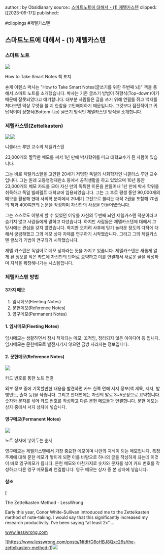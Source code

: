 author:: by Obsidianary
source:: [스마트노트에 대해서 - (1) 제텔카스텐](https://olait.tistory.com/40)
clipped:: [[2023-09-17]]
published:: 

#clippings #제텔카스텐 

## **스마트노트에 대해서 - (1) 제텔카스텐**

### **스마트 노트**

![](https://blog.kakaocdn.net/dn/pDsAN/btrwLgpY09b/XK1WoQzD68zATtZVgVx6Q1/img.jpg)

How to Take Smart Notes 책 표지

숀케 아렌스 박사는 "How to Take Smart Notes(글쓰기를 위한 두번째 뇌)" 책을 통해서 스마트 노트를 소개했습니다. 박사는 기존 글쓰기 방법이 하향식(Top-down)이기 때문에 잘못되었다고 얘기합니다. 대부분 사람들은 글을 쓰기 위해 연필를 쥐고 백지를 쳐다보면 막상 무엇을 쓸 지 한참을 고민해야하기 때문입니다. 그것보다 점진적이고 귀납적이며 상향식(Bottom-Up) 글쓰기 방식인 제텔카스텐 방식을 소개합니다.

### **제텔카스텐(Zettelkasten)**

![](https://blog.kakaocdn.net/dn/0szlD/btrwnDnzN5X/ScV7hOFsYeavliqBYccG2k/img.png)![](https://blog.kakaocdn.net/dn/d89wxA/btrwJV7Ci3M/1cm5lNTkZGvjWu8Cmqkdn1/img.png)

니콜라스 루만 교수의 제텔카스텐 

23,000개의 짤막한 메모를 써서 1년 만에 박사학위를 따고 대학교수가 된 사람이 있습니다.

그는 바로 제텔카스텐을 고안한 20세기 저명한 독일의 사회학자인 니콜라스 루만 교수입니다. 그는 원래 고등행정재판소 등에서 공직생활을 하고 있었으며 10년 동안 23,000개의 메모 카드를 모아 자신 만의 독특한 이론을 만들어내 1년 만에 박사 학위를 취득하고 독일 빌레펠트 대학교에 임용되었습니다. 그는 그 후로 평생 동안 90,000개의 메모를 활용해 현대 사회학 분야에서 20세기 고전으로 불리는 대작 2권을 포함해 70권의 책과 400여편의 논문을 작성하며 자신만의 사상을 만들어냈습니다.

그는 스스로도 이렇게 할 수 있었던 이유를 자신의 두번째 뇌인 제텔카스텐 덕분이라고 숨기지 않고 사람들에게 말하고 다녔습니다. 하지만 사람들은 제텔카스텐에 대해서 그 당시에는 관심을 갖지 않았습니다. 하지만 오히려 사후에 믿기 놀라운 정도의 다작에 대해서 궁금해했고 그의 메모 상자 자체를 연구하기 시작했습니다. 그리고 그의 제텔카스텐 글쓰기 기법이 연구되기 시작했습니다.

제텔 카스텐은 독일어로 메모 상자라는 뜻을 가지고 있습니다. 제텔카스텐은 새롭게 알게 된 정보를 작은 카드에 자신만의 단어로 요약하고 이를 연결해서 새로운 글을 작성하며 지식을 확장해나가는 시스템입니다.

### **제텔카스텐 방법**

#### **3가지 메모**

1.  임시메모(Fleeting Notes)
2.  문헌메모(Reference Notes)
3.  영구메모(Permanent Notes)

#### **1\. 임시메모(Fleeting Notes)**

임시메모는 생활하면서 잠시 적게되는 메모, 끄적임, 정리되지 않은 아이디어 등 입니다. 임시메모는 문헌메모로 발전시키지 않으면 금방 사라지는 정보입니다.

#### **2\. 문헌메모(Reference Notes)**

![](https://blog.kakaocdn.net/dn/19dVf/btrwLh3wT25/6FxkhugMBd9YluAhKkBkf1/img.png)

카드 번호를 통한 노트 연결

외부 정보 중에 기록할만한 내용을 발견하면 카드 한쪽 면에 서지 정보(책 제목, 저자, 발행년도, 출처 등)을 적습니다. 그리고 반대편에는 자신의 말로 3~5문장으로 요약합니다. 숫자와 문자를 섞어 카드 번호를 작성하고 다른 문헌 메모들과 연결합니다. 문헌 메모는 상자 중에서 서지 상자에 넣습니다.

#### **영구메모(Permanent Notes)**

![](https://blog.kakaocdn.net/dn/UsDPn/btrwK9YEhp5/QAeKKuAFTQIKECg6ghvLN0/img.png)

노트 상자에 넣어두는 순서

영구메모는 제텔카스텐에서 가장 중요한 메모이며 나만의 지식이 되는 메모입니다. 특정 주제에 대해 문헌 메모가 쌓이게 되면 이를 바탕으로 하나의 글을 작성하게 되는데 이것이 바로 영구메모가 됩니다. 문헌 메모와 마찬가지로 숫자와 문자를 섞어 카드 번호를 작성하고 다른 영구 메모들과 연결합니다. 영구 메모는 상자 중 본 상자에 넣습니다.

#### **참조** 

[

The Zettelkasten Method - LessWrong

Early this year, Conor White-Sullivan introduced me to the Zettelkasten method of note-taking. I would say that this significantly increased my research productivity. I’ve been saying “at least 2x”.…

www.lesswrong.com



](https://www.lesswrong.com/posts/NfdHG6oHBJ8Qxc26s/the-zettelkasten-method-1)![](https://scrap.kakaocdn.net/dn/bsz9rl/hyNLGsqaWF/hcr2rDZSHG5UNuVO62gMVK/img.jpg?width=696&height=274&face=0_0_696_274)